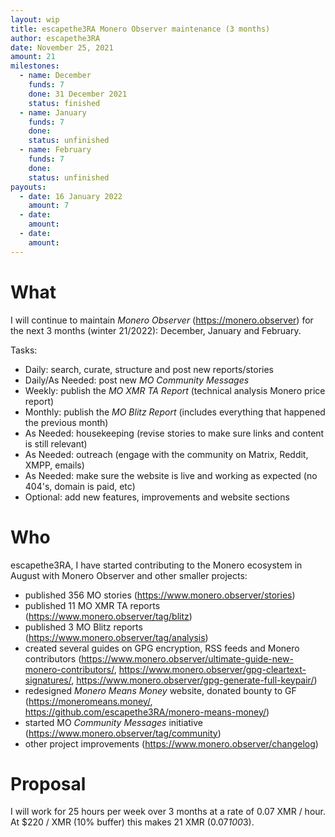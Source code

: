 ```yaml
---
layout: wip
title: escapethe3RA Monero Observer maintenance (3 months)
author: escapethe3RA
date: November 25, 2021
amount: 21
milestones:
  - name: December
    funds: 7
    done: 31 December 2021
    status: finished
  - name: January
    funds: 7
    done:
    status: unfinished
  - name: February
    funds: 7
    done:
    status: unfinished
payouts:
  - date: 16 January 2022
    amount: 7
  - date:
    amount:
  - date:
    amount:
---
```


# What

I will continue to maintain *Monero Observer* (https://monero.observer) for the next 3 months (winter 21/2022): December, January and February.

Tasks:

- Daily: search, curate, structure and post new reports/stories
- Daily/As Needed: post new *MO Community Messages*
- Weekly: publish the *MO XMR TA Report* (technical analysis Monero price report)
- Monthly: publish the *MO Blitz Report* (includes everything that happened the previous month)
- As Needed: housekeeping (revise stories to make sure links and content is still relevant)
- As Needed: outreach (engage with the community on Matrix, Reddit, XMPP, emails)
- As Needed: make sure the website is live and working as expected (no 404's, domain is paid, etc)
- Optional: add new features, improvements and website sections

# Who

escapethe3RA, I have started contributing to the Monero ecosystem in August with Monero Observer and other smaller projects:

- published 356 MO stories (https://www.monero.observer/stories)
- published 11 MO XMR TA reports (https://www.monero.observer/tag/blitz)
- published 3 MO Blitz reports (https://www.monero.observer/tag/analysis)
- created several guides on GPG encryption, RSS feeds and Monero contributors (https://www.monero.observer/ultimate-guide-new-monero-contributors/, https://www.monero.observer/gpg-cleartext-signatures/, https://www.monero.observer/gpg-generate-full-keypair/)
- redesigned *Monero Means Money* website, donated bounty to GF (https://moneromeans.money/, https://github.com/escapethe3RA/monero-means-money/)
- started MO *Community Messages* initiative (https://www.monero.observer/tag/community)
- other project improvements (https://www.monero.observer/changelog)
 
# Proposal

I will work for 25 hours per week over 3 months at a rate of 0.07 XMR / hour. At $220 / XMR (10% buffer) this makes 21 XMR (0.07*100*3).

